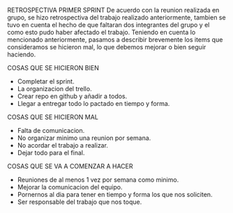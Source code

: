 RETROSPECTIVA PRIMER SPRINT
De acuerdo con la reunion realizada en grupo, se hizo retrospectiva del trabajo realizado anteriormente,
tambien se tuvo en cuenta el hecho de que faltaran dos integrantes del grupo y el como esto pudo haber afectado 
el trabajo. Teniendo en cuenta lo mencionado anteriormente, pasamos a describir brevemente los items que consideramos se hicieron mal, lo que debemos mejorar o bien seguir haciendo. 

COSAS QUE SE HICIERON BIEN
- Completar el sprint.
- La organizacion del trello.
- Crear repo en github y añadir a todos.
- Llegar a entregar todo lo pactado en tiempo y forma.

COSAS QUE SE HICIERON MAL
- Falta de comunicacion.
- No organizar minimo una reunion por semana.
- No acordar el trabajo a realizar.
- Dejar todo para el final.
  
COSAS QUE SE VA A COMENZAR A HACER
- Reuniones de al menos 1 vez por semana como minimo.
- Mejorar la comunicacion del equipo.
- Pornernos al dia para tener en tiempo y forma los que nos soliciten.
- Ser responsable del trabajo que nos toque.
